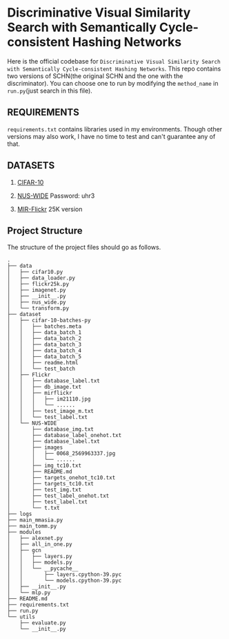 # Discriminative Visual Similarity Search with Semantically Cycle-consistent Hashing Networks
Here is the official codebase for `Discriminative Visual Similarity Search with Semantically Cycle-consistent Hashing Networks`.
This repo contains two versions of SCHN(the original SCHN and the one with the discriminator). You can choose one to run by modifying the `method_name` in `run.py`(just search in this file).

## REQUIREMENTS
`requirements.txt` contains libraries used in my environments. Though other versions may also work, I have no time to test and can't guarantee any of that.

## DATASETS
1. [CIFAR-10](http://www.cs.toronto.edu/~kriz/cifar-10-python.tar.gz)

2. [NUS-WIDE](https://pan.baidu.com/s/1f9mKXE2T8XpIq8p7y8Fa6Q) Password: uhr3

3. [MIR-Flickr](https://press.liacs.nl/mirflickr/) 25K version

## Project Structure
The structure of the project files should go as follows.

```
.
├── data
│   ├── cifar10.py
│   ├── data_loader.py
│   ├── flickr25k.py
│   ├── imagenet.py
│   ├── __init__.py
│   ├── nus_wide.py
│   └── transform.py
├── dataset
│   ├── cifar-10-batches-py
│   │   ├── batches.meta
│   │   ├── data_batch_1
│   │   ├── data_batch_2
│   │   ├── data_batch_3
│   │   ├── data_batch_4
│   │   ├── data_batch_5
│   │   ├── readme.html
│   │   └── test_batch
│   ├── Flickr
│   │   ├── database_label.txt
│   │   ├── db_image.txt
│   │   ├── mirflickr
│   │   │   ├── im21110.jpg
│   │   │   └── ......
│   │   ├── test_image_m.txt
│   │   └── test_label.txt
│   └── NUS-WIDE
│       ├── database_img.txt
│       ├── database_label_onehot.txt
│       ├── database_label.txt
│       ├── images
│       │   ├── 0068_2569963337.jpg
│       │   └── ......
│       ├── img_tc10.txt
│       ├── README.md
│       ├── targets_onehot_tc10.txt
│       ├── targets_tc10.txt
│       ├── test_img.txt
│       ├── test_label_onehot.txt
│       ├── test_label.txt
│       └── t.txt
├── logs
├── main_mmasia.py
├── main_tomm.py
├── modules
│   ├── alexnet.py
│   ├── all_in_one.py
│   ├── gcn
│   │   ├── layers.py
│   │   ├── models.py
│   │   └── __pycache__
│   │       ├── layers.cpython-39.pyc
│   │       └── models.cpython-39.pyc
│   ├── __init__.py
│   └── mlp.py
├── README.md
├── requirements.txt
├── run.py
└── utils
    ├── evaluate.py
    └── __init__.py
```